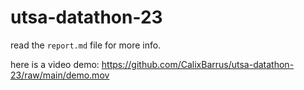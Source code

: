# utsa-datathon-23
read the `report.md` file for more info.

here is a video demo:
https://github.com/CalixBarrus/utsa-datathon-23/raw/main/demo.mov
